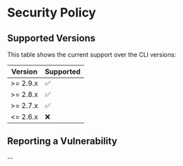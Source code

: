 # Security Policy

## Supported Versions

This table shows the current support over the CLI versions:

| Version  | Supported          |
| -------- | ------------------ |
| >= 2.9.x | :white_check_mark: |
| >= 2.8.x | :white_check_mark: |
| >= 2.7.x | :white_check_mark: |
| <= 2.6.x | :x:                |

## Reporting a Vulnerability

--
